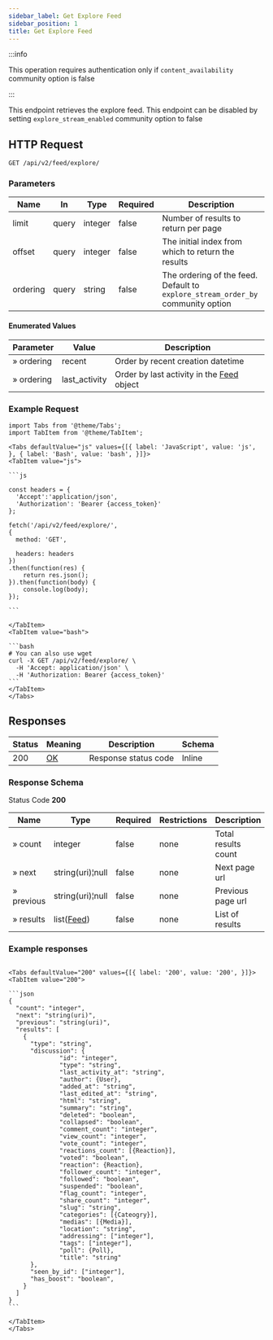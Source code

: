 ```yaml
---
sidebar_label: Get Explore Feed
sidebar_position: 1
title: Get Explore Feed
---
```


:::info

This operation requires authentication only if `content_availability` community option is false

:::

This endpoint retrieves the explore feed. This endpoint can be disabled by setting `explore_stream_enabled` community
option to false

## HTTP Request

`GET /api/v2/feed/explore/`

### Parameters

| Name     | In    | Type    | Required | Description                                                                     |
|----------|-------|---------|----------|---------------------------------------------------------------------------------|
| limit    | query | integer | false    | Number of results to return per page                                            |
| offset   | query | integer | false    | The initial index from which to return the results                              |
| ordering | query | string  | false    | The ordering of the feed. Default to `explore_stream_order_by` community option |

#### Enumerated Values

| Parameter  | Value         | Description                                                                     |
|------------|---------------|---------------------------------------------------------------------------------|
| » ordering | recent        | Order by recent creation datetime                                               |
| » ordering | last_activity | Order by last activity in the [Feed](/docs/apireference/v2/schemas/feed) object |

### Example Request

````mdx-code-block
import Tabs from '@theme/Tabs';
import TabItem from '@theme/TabItem';

<Tabs defaultValue="js" values={[{ label: 'JavaScript', value: 'js', }, { label: 'Bash', value: 'bash', }]}>
<TabItem value="js">

```js

const headers = {
  'Accept':'application/json',
  'Authorization': 'Bearer {access_token}'
};

fetch('/api/v2/feed/explore/',
{
  method: 'GET',

  headers: headers
})
.then(function(res) {
    return res.json();
}).then(function(body) {
    console.log(body);
});

```

</TabItem>
<TabItem value="bash">

```bash
# You can also use wget
curl -X GET /api/v2/feed/explore/ \
  -H 'Accept: application/json' \
  -H 'Authorization: Bearer {access_token}'
```
</TabItem>
</Tabs>
````

## Responses

| Status | Meaning                                                 | Description          | Schema |
|--------|---------------------------------------------------------|----------------------|--------|
| 200    | [OK](https://tools.ietf.org/html/rfc7231#section-6.3.1) | Response status code | Inline |

### Response Schema

Status Code **200**

| Name       | Type                                             | Required | Restrictions | Description         |
|------------|--------------------------------------------------|----------|--------------|---------------------|
| » count    | integer                                          | false    | none         | Total results count |
| » next     | string(uri)¦null                                 | false    | none         | Next page url       |
| » previous | string(uri)¦null                                 | false    | none         | Previous page url   |
| » results  | list([Feed](/docs/apireference/v2/schemas/feed)) | false    | none         | List of results     |

### Example responses

````mdx-code-block

<Tabs defaultValue="200" values={[{ label: '200', value: '200', }]}>
<TabItem value="200">

```json
{
  "count": "integer",
  "next": "string(uri)",
  "previous": "string(uri)",
  "results": [
    {
      "type": "string",
      "discussion": {
              "id": "integer",
              "type": "string",
              "last_activity_at": "string",
              "author": {User},
              "added_at": "string",
              "last_edited_at": "string",
              "html": "string",
              "summary": "string",
              "deleted": "boolean",
              "collapsed": "boolean",
              "comment_count": "integer",
              "view_count": "integer",
              "vote_count": "integer",
              "reactions_count": [{Reaction}],
              "voted": "boolean",
              "reaction": {Reaction},
              "follower_count": "integer",
              "followed": "boolean",
              "suspended": "boolean",
              "flag_count": "integer",
              "share_count": "integer",
              "slug": "string",
              "categories": [{Cateogry}],
              "medias": [{Media}],
              "location": "string",
              "addressing": ["integer"],
              "tags": ["integer"],
              "poll": {Poll},
              "title": "string"
      },
      "seen_by_id": ["integer"],
      "has_boost": "boolean",
    }
  ]
}
```

</TabItem>
</Tabs>
````
